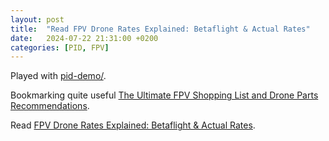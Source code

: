 ```yaml
---
layout: post
title:  "Read FPV Drone Rates Explained: Betaflight & Actual Rates"
date:   2024-07-22 21:31:00 +0200
categories: [PID, FPV]
---
```

Played with [pid-demo/](https://chev.me/pid-demo/).

Bookmarking quite useful [The Ultimate FPV Shopping List and Drone Parts Recommendations](https://oscarliang.com/fpv-shopping-list/).

Read [FPV Drone Rates Explained: Betaflight & Actual Rates](https://oscarliang.com/rates/).
